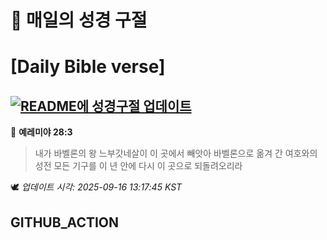 # 🙏 매일의 성경 구절
# [Daily Bible verse]
## [![README에 성경구절 업데이트](https://github.com/DONGSUKA/first_test/actions/workflows/update-readme-bible.yml/badge.svg)](https://github.com/DONGSUKA/first_test/actions/workflows/update-readme-bible.yml)
<!-- START_BIBLE_VERSE -->
📖 **예레미야 28:3**
> 내가 바벨론의 왕 느부갓네살이 이 곳에서 빼앗아 바벨론으로 옮겨 간 여호와의 성전 모든 기구를 이 년 안에 다시 이 곳으로 되돌려오리라

🕊️ _업데이트 시각: 2025-09-16 13:17:45 KST_
  <!-- END_BIBLE_VERSE -->
## GITHUB_ACTION
